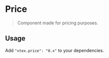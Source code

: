 # Price

> Component made for pricing purposes.

## Usage

Add `"vtex.price": "0.x"` to your dependencies.

